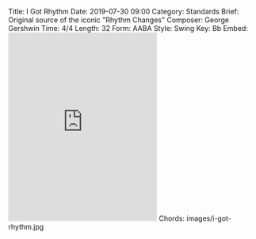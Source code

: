 Title: I Got Rhythm
Date: 2019-07-30 09:00
Category: Standards
Brief: Original source of the iconic "Rhythm Changes"
Composer: George Gershwin
Time: 4/4
Length: 32
Form: AABA
Style: Swing
Key: Bb
Embed: <iframe src="https://open.spotify.com/embed/user/thatdavidmiller/playlist/3MTglpUPy6OSUkAm8tfCED" width="300" height="380" frameborder="0" allowtransparency="true" allow="encrypted-media"></iframe>
Chords: images/i-got-rhythm.jpg

